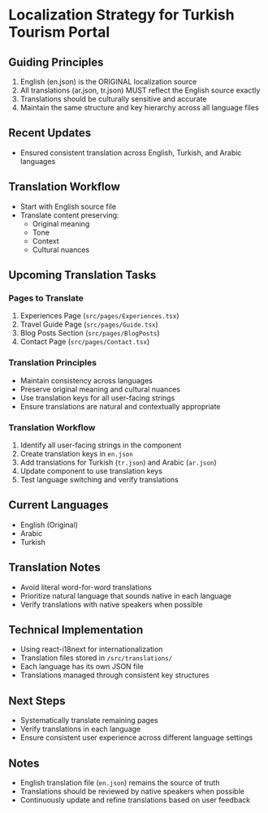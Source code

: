 # Localization Strategy for Turkish Tourism Portal

## Guiding Principles
1. English (en.json) is the ORIGINAL localization source
2. All translations (ar.json, tr.json) MUST reflect the English source exactly
3. Translations should be culturally sensitive and accurate
4. Maintain the same structure and key hierarchy across all language files

## Recent Updates
- Ensured consistent translation across English, Turkish, and Arabic languages

## Translation Workflow
- Start with English source file
- Translate content preserving:
  * Original meaning
  * Tone
  * Context
  * Cultural nuances

## Upcoming Translation Tasks
### Pages to Translate
1. Experiences Page (`src/pages/Experiences.tsx`)
2. Travel Guide Page (`src/pages/Guide.tsx`)
3. Blog Posts Section (`src/pages/BlogPosts`)
4. Contact Page (`src/pages/Contact.tsx`)

### Translation Principles
- Maintain consistency across languages
- Preserve original meaning and cultural nuances
- Use translation keys for all user-facing strings
- Ensure translations are natural and contextually appropriate

### Translation Workflow
1. Identify all user-facing strings in the component
2. Create translation keys in `en.json`
3. Add translations for Turkish (`tr.json`) and Arabic (`ar.json`)
4. Update component to use translation keys
5. Test language switching and verify translations

## Current Languages
- English (Original)
- Arabic 
- Turkish

## Translation Notes
- Avoid literal word-for-word translations
- Prioritize natural language that sounds native in each language
- Verify translations with native speakers when possible

## Technical Implementation
- Using react-i18next for internationalization
- Translation files stored in `/src/translations/`
- Each language has its own JSON file
- Translations managed through consistent key structures

## Next Steps
- Systematically translate remaining pages
- Verify translations in each language
- Ensure consistent user experience across different language settings

## Notes
- English translation file (`en.json`) remains the source of truth
- Translations should be reviewed by native speakers when possible
- Continuously update and refine translations based on user feedback
